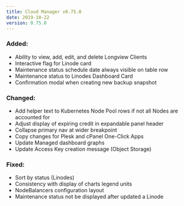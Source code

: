 ```yaml
---
title: Cloud Manager v0.75.0
date: 2019-10-22
version: 0.75.0
---
```


### Added:

* Ability to view, add, edit, and delete Longview Clients
* Interactive flag for Linode card
* Maintenance status schedule date always visible on table row
* Maintenance status to Linodes Dashboard Card
* Confirmation modal when creating new backup snapshot

### Changed:

* Add helper text to Kubernetes Node Pool rows if not all Nodes are accounted for
* Adjust display of expiring credit in expandable panel header
* Collapse primary nav at wider breakpoint
* Copy changes for Plesk and cPanel One-Click Apps
* Update Managed dashboard graphs
* Update Access Key creation message (Object Storage)

### Fixed:

* Sort by status (Linodes)
* Consistency with display of charts legend units
* NodeBalancers configuration layout
* Maintenance status not be displayed after updated a Linode
